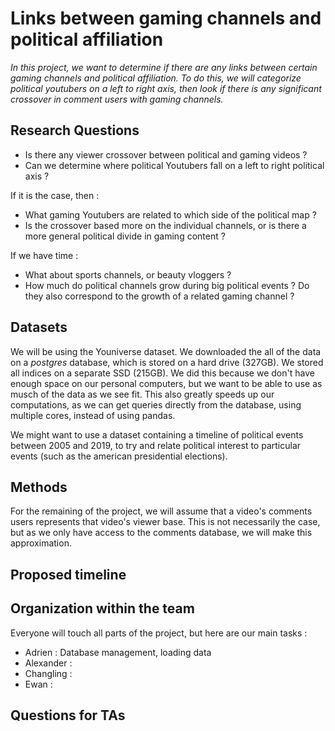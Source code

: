 ﻿# Links between gaming channels and political affiliation

*In this project, we want to determine if there are any links between certain gaming channels and political affiliation. To do this, we will categorize political youtubers on a left to right axis, then look if there is any significant crossover in comment users with gaming channels.*
 
 ## Research Questions
 - Is there any viewer crossover between political and gaming videos ?
 - Can we determine where political Youtubers fall on a left to right political axis ?
 
 If it is the case, then : 
 - What gaming Youtubers are related to which side of the political map ?
 - Is the crossover based more on the individual channels, or is there a more general political divide in gaming content ?
 
 If we have time : 
 - What about sports channels, or beauty vloggers ?
 - How much do political channels grow during big political events ? Do they also correspond to the growth of a related gaming channel ?
 
 ## Datasets
 We will be using the Youniverse dataset. We downloaded the all of the data on a *postgres* database, which is stored on a hard drive (327GB). We stored all indices on a separate SSD (215GB). We did this because we don't have enough space on our personal computers, but we want to be able to use as musch of the data as we see fit. This also greatly speeds up our computations, as we can get queries directly from the database, using multiple cores, instead of using pandas.
 
 We might want to use a dataset containing a timeline of political events between 2005 and 2019, to try and relate political interest to particular events (such as the american presidential elections).
 
 ## Methods
For the remaining of the project, we will assume that a video's comments users represents that video's viewer base. This is not necessarily the case, but as we only have access to the comments database, we will make this approximation.
 
 ## Proposed timeline
 
 
 ## Organization within the team
 Everyone will touch all parts of the project, but here are our main tasks :
 - Adrien : Database management, loading data
 - Alexander : 
 - Changling : 
 - Ewan : 
 
 ## Questions for TAs
